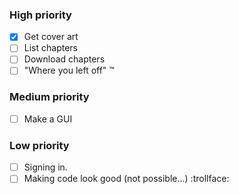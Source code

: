 ### High priority 

- [X] Get cover art
- [ ] List chapters
- [ ] Download chapters
- [ ] "Where you left off" :tm:

### Medium priority

- [ ] Make a GUI

### Low priority

- [ ] Signing in.
- [ ] Making code look good (not possible...) :trollface: